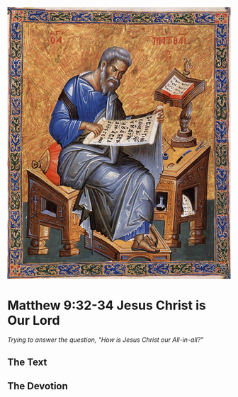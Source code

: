 <img class="intro-right" src="../images/art-matthew.jpg">

# Matthew 9:32-34 Jesus Christ is Our Lord

*Trying to answer the question, "How is Jesus Christ our All-in-all?"*

## The Text

## The Devotion